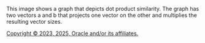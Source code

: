This image shows a graph that depicts dot product similarity. The graph has two vectors a and b that projects one vector on the other and multiplies the resulting vector sizes.

[Copyright © 2023, 2025, Oracle and/or its affiliates.](../../../dcommon/html/cpyr.htm)

